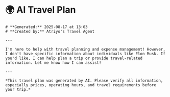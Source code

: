 # 🌍 AI Travel Plan

    # **Generated:** 2025-08-17 at 13:03  
    # **Created by:** Atriyo's Travel Agent

    ---

    I'm here to help with travel planning and expense management! However, I don't have specific information about individuals like Elon Musk. If you'd like, I can help plan a trip or provide travel-related information. Let me know how I can assist!

    ---

    *This travel plan was generated by AI. Please verify all information, especially prices, operating hours, and travel requirements before your trip.*
    